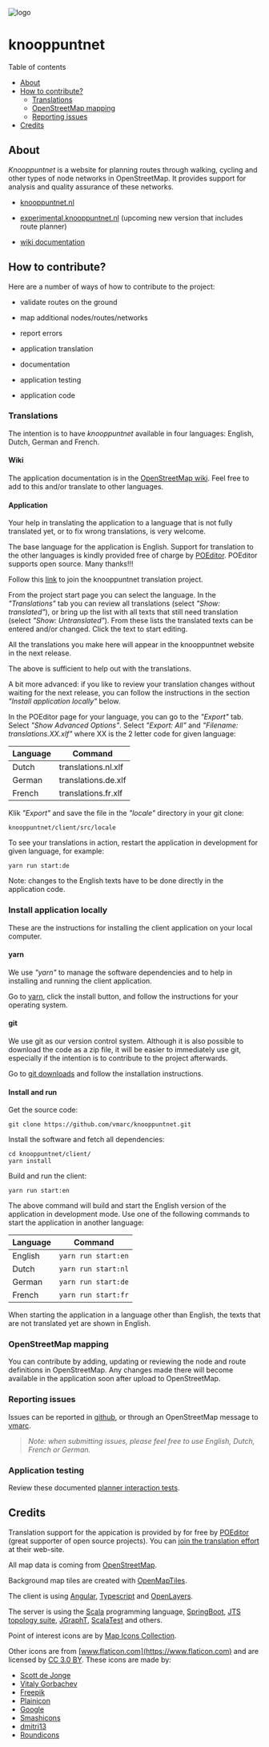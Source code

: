 ![logo](client/src/assets/icons/icon-72x72.png)

# knooppuntnet

Table of contents

- [About](#about)
- [How to contribute?](#contribute)
  - [Translations](#translations)
  - [OpenStreetMap mapping](#mapping)
  - [Reporting issues](#issues)
- [Credits](#credits)



## About
<a name="about"></a>

_Knooppuntnet_ is a website for planning routes through walking, 
cycling and other types of node networks in OpenStreetMap. It provides support for
analysis and quality assurance of these networks.

- [knooppuntnet.nl](https://knooppuntnet.nl)

- [experimental.knooppuntnet.nl](https://experimental.knooppuntnet.nl) (upcoming new version that includes route planner)

- [wiki documentation](https://wiki.openstreetmap.org/wiki/Knooppuntnet)

## How to contribute?
<a name="contribute"></a>

Here are a number of ways of how to contribute to the project:

- validate routes on the ground

- map additional nodes/routes/networks

- report errors

- application translation

- documentation

- application testing

- application code

### Translations
<a name="translations"></a>

The intention is to have _knooppuntnet_ available in four languages: English, Dutch, German and French.

#### Wiki

The application documentation is in the [OpenStreetMap wiki](https://wiki.openstreetmap.org/wiki/Knooppuntnet). Feel free
to add to this and/or translate to other languages.


#### Application

Your help in translating the application to a language that is not fully translated yet, or
to fix wrong translations, is very welcome.

The base language for the application is English. Support for translation to the other languages
is kindly provided free of charge by [POEditor](https://poeditor.com). POEditor supports
open source. Many thanks!!!

Follow this [link](https://poeditor.com/join/project/Bfvs2fvcYI) to join the knooppuntnet translation project.

From the project start page you can select the language. In the _"Translations"_ tab you can review all translations
(select _"Show: translated"_), or bring up the list with all texts that still need translation (select _"Show: Untranslated"_).
From these lists the translated texts can be entered and/or changed. Click the text to start editing.

All the translations you make here will appear in the knooppuntnet website in the next release.

The above is sufficient to help out with the translations.

A bit more advanced: if you like to review your translation changes without waiting for the next release,
you can follow the instructions in the section _"Install application locally"_ below.

In the POEditor page for your language, you can go to the _"Export"_ tab.  Select _"Show Advanced Options"_.
Select _"Export: All"_ and _"Filename: translations.XX.xlf"_ where XX is the 2 letter code for given language:

|Language|Command
|---|---
|Dutch|translations.nl.xlf
|German|translations.de.xlf
|French|translations.fr.xlf

Klik _"Export"_ and save the file in the _"locale"_ directory in your git clone:

	knooppuntnet/client/src/locale

To see your translations in action, restart the application in development for given
language, for example:

	yarn run start:de

Note: changes to the English texts have to be done directly in the application code.


### Install application locally

These are the instructions for installing the client application on your local computer.


#### yarn

We use _"yarn"_ to manage the software dependencies and to help in installing
and running the client application.

Go to [yarn](https://yarnpkg.com), click the install button, and follow the
instructions for your operating system.

#### git

We use git as our version control system. Although it is also possible to download
the code as a zip file, it will be easier to immediately use git, especially if the
intention is to contribute to the project afterwards.

Go to [git downloads](https://git-scm.com/downloads) and follow the installation instructions.


#### Install and run

Get the source code:

	git clone https://github.com/vmarc/knooppuntnet.git

Install the software and fetch all dependencies:

	cd knooppuntnet/client/
	yarn install

Build and run the client:

	yarn run start:en

The above command will build and start the English version of the application in development mode.
Use one of the following commands to start the application in another language:

|Language|Command
|---|---
|English|`yarn run start:en`
|Dutch|`yarn run start:nl`
|German|`yarn run start:de`
|French|`yarn run start:fr`

When starting the application in a language other than English, the texts that are not translated yet are shown in English.

### OpenStreetMap mapping
<a name="mapping"></a>

You can contribute by adding, updating or reviewing the node and route definitions
in OpenStreetMap. Any changes made there will become available in the application soon 
after upload to OpenStreetMap.

### Reporting issues
<a name="issues"></a>

Issues can be reported in [github](https://github.com/vmarc/knooppuntnet/issues), or through
an OpenStreetMap message to [vmarc](https://www.openstreetmap.org/message/new/vmarc).

> _Note: when submitting issues, please feel free to use English, Dutch, French or German._


### Application testing
<a name="testing"></a>

Review these documented [planner interaction tests](https://github.com/vmarc/knooppuntnet/blob/develop/docs/planner-interactions.md).

## Credits
<a name="credits"></a>

Translation support for the appication is provided by for free by
[POEditor](https://poeditor.com/) (great supporter of open source projects). 
You can [join the translation effort](https://poeditor.com/join/project/Bfvs2fvcYI)
at their web-site.

All map data is coming from [OpenStreetMap](http://www.openstreetmap.org).

Background map tiles are created with [OpenMapTiles](https://openmaptiles.org).

The client is using [Angular](https://angular.io/), [Typescript](https://www.typescriptlang.org/) and [OpenLayers](https://openlayers.org/).

The server is using the [Scala](https://www.scala-lang.org/) programming language,
[SpringBoot](https://spring.io/projects/spring-boot),
[JTS topology suite](https://locationtech.github.io/jts/),
[JGraphT](https://jgrapht.org/),
[ScalaTest](https://www.scalatest.org/)
and others.


Point of interest icons are by [Map Icons Collection](https://mapicons.mapsmarker.com).

Other icons are from [www.flaticon.com](https://www.flaticon.com) and are licensed by
[CC 3.0 BY](http://creativecommons.org/licenses/by/3.0/).
These icons are made by:

* [Scott de Jonge](https://www.flaticon.com/authors/scott-de-jonge)
* [Vitaly Gorbachev](https://www.flaticon.com/authors/vitaly-gorbachev)
* [Freepik](https://www.freepik.com/)
* [Plainicon](https://www.flaticon.com/authors/plainicon)
* [Google](https://www.flaticon.com/authors/google)
* [Smashicons](https://www.flaticon.com/authors/smashicons)
* [dmitri13](https://www.flaticon.com/authors/dmitri13)
* [Roundicons](https://www.flaticon.com/authors/roundicons)
